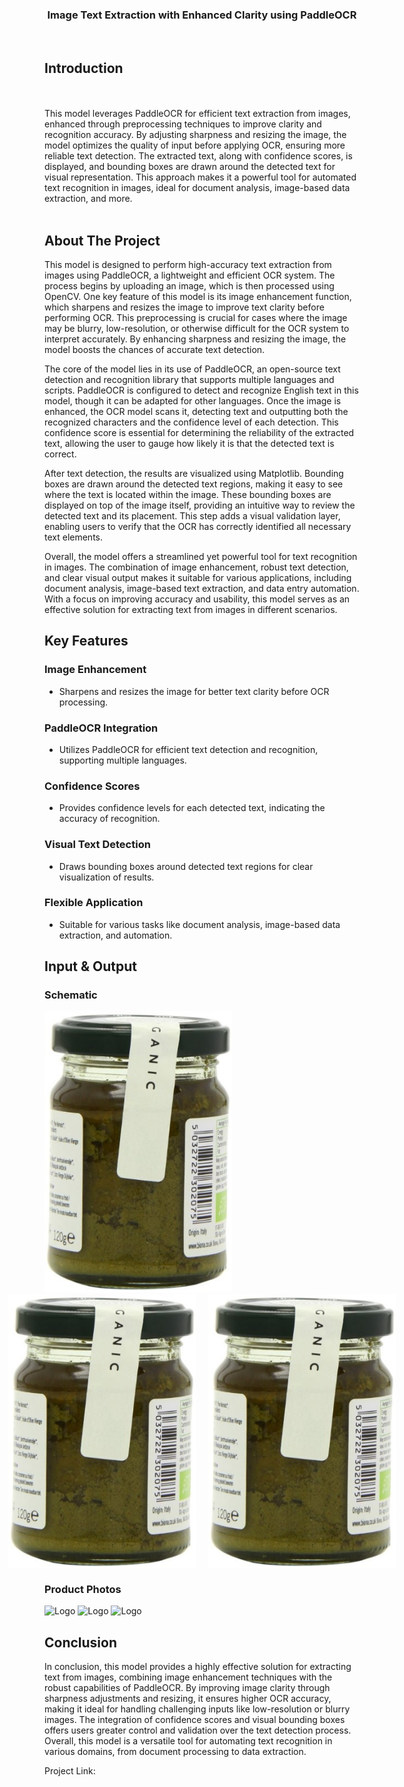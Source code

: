 <a name="readme-top"></a>
<div align="center">
  <a href="https://github.com/JakeCherian/Paddle-OCR">
  </a>

<h3 align="center">Image Text Extraction with Enhanced Clarity using PaddleOCR</h3><br>
</div>
<h2>Introduction</h2>
<br><br>
This model leverages PaddleOCR for efficient text extraction from images, enhanced through preprocessing techniques to improve clarity and recognition accuracy. By adjusting sharpness and resizing the image, the model optimizes the quality of input before applying OCR, ensuring more reliable text detection. The extracted text, along with confidence scores, is displayed, and bounding boxes are drawn around the detected text for visual representation. This approach makes it a powerful tool for automated text recognition in images, ideal for document analysis, image-based data extraction, and more.
<br><br>

<!-- ABOUT THE PROJECT -->
## About The Project

<p align="left">
This model is designed to perform high-accuracy text extraction from images using PaddleOCR, a lightweight and efficient OCR system. The process begins by uploading an image, which is then processed using OpenCV. One key feature of this model is its image enhancement function, which sharpens and resizes the image to improve text clarity before performing OCR. This preprocessing is crucial for cases where the image may be blurry, low-resolution, or otherwise difficult for the OCR system to interpret accurately. By enhancing sharpness and resizing the image, the model boosts the chances of accurate text detection.
 
<p align="left">
The core of the model lies in its use of PaddleOCR, an open-source text detection and recognition library that supports multiple languages and scripts. PaddleOCR is configured to detect and recognize English text in this model, though it can be adapted for other languages. Once the image is enhanced, the OCR model scans it, detecting text and outputting both the recognized characters and the confidence level of each detection. This confidence score is essential for determining the reliability of the extracted text, allowing the user to gauge how likely it is that the detected text is correct.

<p align="left">
After text detection, the results are visualized using Matplotlib. Bounding boxes are drawn around the detected text regions, making it easy to see where the text is located within the image. These bounding boxes are displayed on top of the image itself, providing an intuitive way to review the detected text and its placement. This step adds a visual validation layer, enabling users to verify that the OCR has correctly identified all necessary text elements.

<p align="left">
Overall, the model offers a streamlined yet powerful tool for text recognition in images. The combination of image enhancement, robust text detection, and clear visual output makes it suitable for various applications, including document analysis, image-based text extraction, and data entry automation. With a focus on improving accuracy and usability, this model serves as an effective solution for extracting text from images in different scenarios.


## Key Features

### Image Enhancement
* Sharpens and resizes the image for better text clarity before OCR processing.

### PaddleOCR Integration
* Utilizes PaddleOCR for efficient text detection and recognition, supporting multiple languages.

### Confidence Scores
* Provides confidence levels for each detected text, indicating the accuracy of recognition.

### Visual Text Detection
* Draws bounding boxes around detected text regions for clear visualization of results.

### Flexible Application
* Suitable for various tasks like document analysis, image-based data extraction, and automation.


## Input & Output

### Schematic
 <style>
        .image-container {
            display: flex;
            gap: 20px; /* Adjust the gap between images */
            justify-content: center; /* Optional: Centers images horizontally */
            align-items: center; /* Optional: Vertically aligns images */
        }
        .image-container img {
            max-width: 400%;
            height: auto;
        }
 </style>
<img src="test_1.jpg" alt="Logo" width="300" height="450"> 

 <div class="image-container">
       <img src="test_1.jpg" alt="Logo" width="300" height="450"> 
       <img src="test_1.jpg" alt="Logo" width="300" height="450"> 
    </div>


### Product Photos
<img src="testimg1.png" alt="Logo" width="600" height="337"> 
<img src="testimg2.png" alt="Logo" width="600" height="337">
<img src="testimg.png" alt="Logo" width="600" height="337">


## Conclusion
In conclusion, this model provides a highly effective solution for extracting text from images, combining image enhancement techniques with the robust capabilities of PaddleOCR. By improving image clarity through sharpness adjustments and resizing, it ensures higher OCR accuracy, making it ideal for handling challenging inputs like low-resolution or blurry images. The integration of confidence scores and visual bounding boxes offers users greater control and validation over the text detection process. Overall, this model is a versatile tool for automating text recognition in various domains, from document processing to data extraction.

Project Link: 
